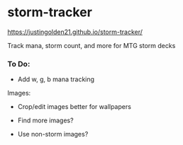 # storm-tracker

https://justingolden21.github.io/storm-tracker/

Track mana, storm count, and more for MTG storm decks

### To Do:

- Add w, g, b mana tracking

Images:

- Crop/edit images better for wallpapers

- Find more images?

- Use non-storm images?
